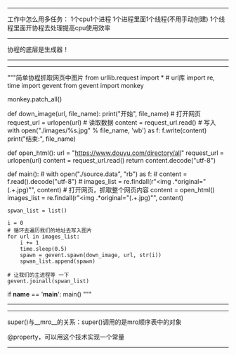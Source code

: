 *************************************************************************************
工作中怎么用多任务：
  1个cpu1个进程
  1个进程里面1个线程(不用手动创建)
  1个线程里面开协程去处理提高cpu使用效率

*************************************************************************************
协程的底层是生成器！
*************************************************************************************


*************************************************************************************
"""简单协程抓取网页中图片
from urllib.request import *  # url库
import re, time
import gevent
from  gevent import monkey

monkey.patch_all()


def down_image(url, file_name):
    print("开始", file_name)
    # 打开网页
    request_url = urlopen(url)
    # 读取数据
    content = request_url.read()
    # 写入
    with open("./images/%s.jpg" % file_name, 'wb') as f:
        f.write(content)
    print("结束:", file_name)


def open_html():
    url = "https://www.douyu.com/directory/all"
    request_url = urlopen(url)
    content = request_url.read()
    return content.decode("utf-8")


def main():
    # with open("./source.data", "rb") as f:
    #     content = f.read().decode("utf-8")
    # images_list = re.findall(r"<img .*original=\"(.+\.jpg)\"", content)
    # 打开网页，抓取整个网页内容
    content = open_html()
    images_list = re.findall(r"<img .*original=\"(.+\.jpg)\"", content)

    spwan_list = list()

    i = 0
    # 循环去遍历我们的地址去写入图片
    for url in images_list:
        i += 1
        time.sleep(0.5)
        spawn = gevent.spawn(down_image, url, str(i))
        spwan_list.append(spawn)

    # 让我们的主进程等 一下
    gevent.joinall(spwan_list)


if __name__ == '__main__':
    main()
"""
*************************************************************************************

*************************************************************************************
super()与__mro__的关系：super()调用的是mro顺序表中的对象

@property，可以用这个技术实现一个常量
*************************************************************************************